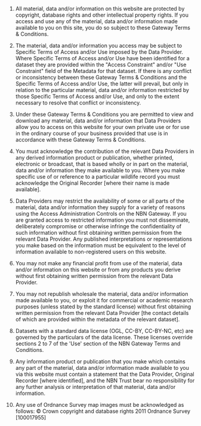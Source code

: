 1.  All material, data and/or information on this website are protected by 
    copyright, database rights and other intellectual property rights. If you 
    access and use any of the material, data and/or information made available 
    to you on this site, you do so subject to these Gateway Terms & Conditions.

2.  The material, data and/or information you access may be subject to Specific 
    Terms of Access and/or Use imposed by the Data Provider. Where Specific 
    Terms of Access and/or Use have been identified for a dataset they are 
    provided within the "Access Constraint" and/or "Use Constraint" field of 
    the Metadata for that dataset. If there is any conflict or inconsistency 
    between these Gateway Terms & Conditions and the Specific Terms of Access 
    and/or Use, the latter will prevail, but only in relation to the particular 
    material, data and/or information restricted by those Specific Terms of 
    Access and/or Use, and only to the extent necessary to resolve that conflict
    or inconsistency.

3.  Under these Gateway Terms & Conditions you are permitted to view and 
    download any material, data and/or information that Data Providers allow 
    you to access on this website for your own private use or for use in the 
    ordinary course of your business provided that use is in accordance with 
    these Gateway Terms & Conditions.

4.  You must acknowledge the contribution of the relevant Data Providers in any 
    derived information product or publication, whether printed, electronic or 
    broadcast, that is based wholly or in part on the material, data and/or 
    information they make available to you. Where you make specific use of or 
    reference to a particular wildlife record you must acknowledge the Original 
    Recorder [where their name is made available].

5.  Data Providers may restrict the availability of some or all parts of the 
    material, data and/or information they supply for a variety of reasons using
    the Access Administration Controls on the NBN Gateway. If you are granted 
    access to restricted information you must not disseminate, deliberately 
    compromise or otherwise infringe the confidentiality of such information 
    without first obtaining written permission from the relevant Data Provider. 
    Any published interpretations or representations you make based on the 
    information must be equivalent to the level of information available to 
    non-registered users on this website.

6.  You may not make any financial profit from use of the material, data and/or 
    information on this website or from any products you derive without first 
    obtaining written permission from the relevant Data Provider.
    
7.  You may not republish wholesale the material, data and/or information made 
    available to you, or exploit it for commercial or academic research purposes
    (unless stated by the standard license) without first obtaining written 
    permission from the relevant Data Provider [the contact details of which are 
    provided within the metadata of the relevant dataset].

8.  Datasets with a standard data license (OGL, CC-BY, CC-BY-NC, etc) are 
    governed by the particulars of the data license.  These licenses override 
    sections 2 to 7 of the 'Use' section of the NBN Gateway Terms and Conditions.

9.  Any information product or publication that you make which contains any part 
    of the material, data and/or information made available to you via this 
    website must contain a statement that the Data Provider, Original Recorder 
    [where identified], and the NBN Trust bear no responsibility for any further
    analysis or interpretation of that material, data and/or information.

10.  Any use of Ordnance Survey map images must be acknowledged as follows:
    &copy; Crown copyright and database rights 2011 Ordnance Survey [100017955]
